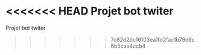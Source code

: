 <<<<<<< HEAD
Projet bot twiter
=======
Projet bot twiter
>>>>>>> 7c82d2dc16103ea1fd2fac1b79d8c6b5caa4ccb4
